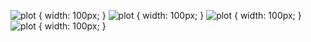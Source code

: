 ![plot](./screenshots/1.jpeg) { width: 100px; }
![plot](./screenshots/2.jpeg) { width: 100px; }
![plot](./screenshots/3.jpeg) { width: 100px; }
![plot](./screenshots/4.jpeg) { width: 100px; }
